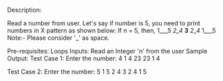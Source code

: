 Description:

Read a number from user. Let's say if number is 5, you need to print numbers in X pattern as shown below:
If n = 5, then,
1___5
_2_4_
__3__
_2_4_
1___5
Note:- Please consider '_' as space. 

Pre-requisites:
Loops
Inputs:
Read an Integer 'n' from the user
Sample Output:
Test Case 1:
Enter the number: 4
1  4
 23
 23
1  4

Test Case 2:
Enter the number: 5
1   5
 2 4
  3
 2 4
1   5
